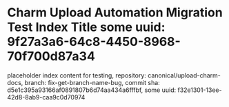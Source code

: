# Charm Upload Automation Migration Test Index Title some uuid: 9f27a3a6-64c8-4450-8968-70f700d87a34
 placeholder index content for testing,  repository: canonical/upload-charm-docs,  branch: fix-get-branch-name-bug,  commit sha: d5e1c395a93166af0891807b6d74aa434a6fffbf,  some uuid: f32e1301-13ee-42d8-8ab9-caa9c0d70974
